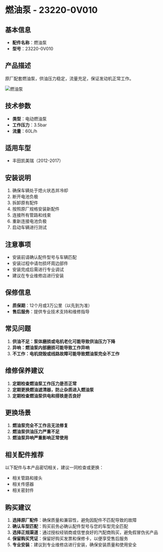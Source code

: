 # 燃油泵 - 23220-0V010

## 基本信息

- **配件名称**：燃油泵
- **型号**：23220-0V010

## 产品描述

原厂配套燃油泵，供油压力稳定，流量充足，保证发动机正常工作。


![燃油泵](/image/car-parts/23220-0V010.jpg)

## 技术参数

- **类型**：电动燃油泵
- **工作压力**：3.5bar
- **流量**：60L/h

## 适用车型

- 丰田凯美瑞（2012-2017）

## 安装说明

1. 确保车辆处于熄火状态并冷却
2. 断开电池负极
3. 拆卸原有配件
4. 按照原厂规格安装新配件
5. 连接所有管路和线束
6. 重新连接电池负极
7. 启动车辆进行测试

## 注意事项

- 安装前请确认配件型号与车辆匹配
- 安装过程中请勿损坏周边部件
- 安装完成后需进行专业调试
- 建议在专业维修店进行安装

## 保修信息

- **质保期**：12个月或3万公里（以先到为准）
- **售后服务**：提供专业技术支持和维修指导

## 常见问题

1. **供油不足：泵体磨损或电机老化可能导致供油压力下降**
2. **异响：燃油泵内部磨损可能导致工作异响**
3. **不工作：电机烧毁或线路故障可能导致燃油泵完全不工作**

## 维修保养建议

1. **定期检查燃油泵工作压力是否正常**
2. **定期更换燃油滤清器，防止杂质进入燃油泵**
3. **定期检查燃油泵供电和搭铁是否良好**

## 更换场景

1. **燃油泵完全不工作且无法修复**
2. **燃油泵供油压力严重不足**
3. **燃油泵异响严重影响正常使用**

## 相关配件推荐

以下配件与本产品密切相关，建议一同检查或更换：

- 相关管路和接头
- 相关传感器
- 相关密封件

## 购买建议

1. **选择原厂配件**：确保质量和兼容性，避免因配件不匹配导致的故障
2. **确认车型匹配**：购买前务必确认配件型号与您的车型完全匹配
3. **选择正规渠道**：通过授权经销商或信誉良好的汽配商购买，避免假冒伪劣产品
4. **保留购买凭证**：保留好购买发票和保修卡，以便享受售后服务
5. **专业安装**：建议到专业维修店进行安装，确保安装质量和使用安全
